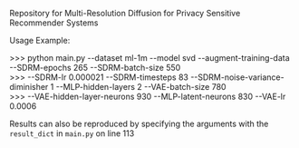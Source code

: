Repository for Multi-Resolution Diffusion for Privacy Sensitive Recommender Systems



Usage Example:

\>\>\> python main.py --dataset ml-1m --model svd --augment-training-data --SDRM-epochs 265 --SDRM-batch-size 550 \
\>\>\> --SDRM-lr 0.000021 --SDRM-timesteps 83 --SDRM-noise-variance-diminisher 1 --MLP-hidden-layers 2 --VAE-batch-size 780 \
\>\>\> --VAE-hidden-layer-neurons 930 --MLP-latent-neurons 830 --VAE-lr 0.0006

Results can also be reproduced by specifying the arguments with the `result_dict` in `main.py` on line 113


